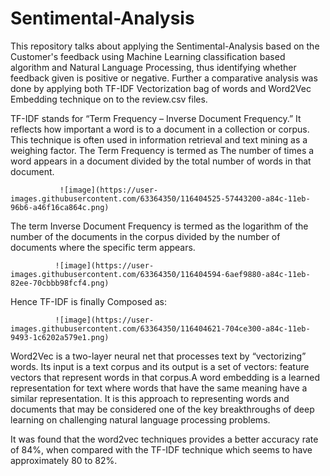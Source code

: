 # Sentimental-Analysis

This repository talks about applying the Sentimental-Analysis based on the Customer's feedback using Machine Learning classification based algorithm and Natural Language Processing, thus identifying whether feedback given is positive or negative. Further a comparative analysis was done by applying both TF-IDF Vectorization bag of words and Word2Vec Embedding technique on to the review.csv files.

TF-IDF stands for “Term Frequency – Inverse Document Frequency.” It reflects how important a word is to a document in a collection or corpus. This technique is often used in information retrieval and text mining as a weighing factor.
The Term Frequency is termed as The number of times a word appears in a document divided by the total number of words in that document.

               ![image](https://user-images.githubusercontent.com/63364350/116404525-57443200-a84c-11eb-96b6-a46f16ca864c.png)

The term Inverse Document Frequency is termed as the logarithm of the number of the documents in the corpus divided by the number of documents where the specific term appears.

              ![image](https://user-images.githubusercontent.com/63364350/116404594-6aef9880-a84c-11eb-82ee-70cbbb98fcf4.png)

Hence TF-IDF is finally Composed as:

              ![image](https://user-images.githubusercontent.com/63364350/116404621-704ce300-a84c-11eb-9493-1c6202a579e1.png)

Word2Vec is a two-layer neural net that processes text by “vectorizing” words. Its input is a text corpus and its output is a set of vectors: feature vectors that represent words in that corpus.A word embedding is a learned representation for text where words that have the same meaning have a similar representation. It is this approach to representing words and documents that may be considered one of the key breakthroughs of deep learning on challenging natural language processing problems.

It was found that the word2vec techniques provides a better accuracy rate of 84%, when compared with the TF-IDF technique which seems to have approximately 80 to 82%. 
